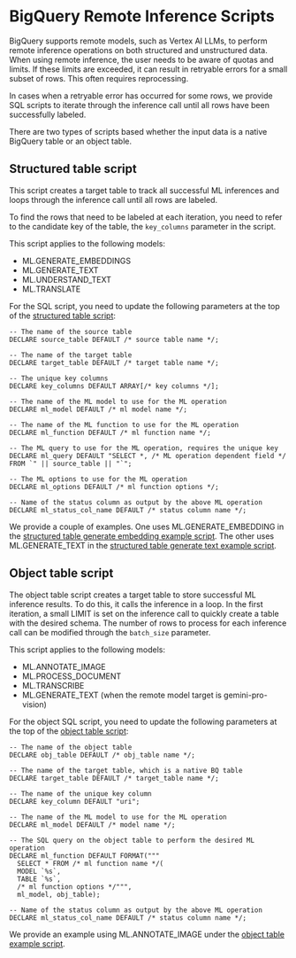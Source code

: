 # BigQuery Remote Inference Scripts

BigQuery supports remote models, such as Vertex AI LLMs, to perform remote inference operations on both structured and unstructured data. When using remote inference, the user needs to be aware of quotas and limits. If these limits are exceeded, it can result in retryable errors for a small subset of rows. This often requires reprocessing.

In cases when a retryable error has occurred for some rows, we provide SQL scripts to iterate through the inference call until all rows have been successfully labeled.

There are two types of scripts based whether the input data is a native BigQuery table or an object table.

## Structured table script

This script creates a target table to track all successful ML inferences and loops through the inference call until all rows are labeled.

To find the rows that need to be labeled at each iteration, you need to refer to the candidate key of the table, the `key_columns` parameter in the script.

This script applies to the following models:
- ML.GENERATE_EMBEDDINGS
- ML.GENERATE_TEXT
- ML.UNDERSTAND_TEXT
- ML.TRANSLATE

For the SQL script, you need to update the following parameters at the top of the [structured table script](structured_table_inference_loop_generic.sql):

```
-- The name of the source table
DECLARE source_table DEFAULT /* source table name */;

-- The name of the target table
DECLARE target_table DEFAULT /* target table name */;

-- The unique key columns
DECLARE key_columns DEFAULT ARRAY[/* key columns */];

-- The name of the ML model to use for the ML operation
DECLARE ml_model DEFAULT /* ml model name */;

-- The name of the ML function to use for the ML operation
DECLARE ml_function DEFAULT /* ml function name */;

-- The ML query to use for the ML operation, requires the unique key
DECLARE ml_query DEFAULT "SELECT *, /* ML operation dependent field */ FROM `" || source_table || "`";

-- The ML options to use for the ML operation
DECLARE ml_options DEFAULT /* ml function options */;

-- Name of the status column as output by the above ML operation
DECLARE ml_status_col_name DEFAULT /* status column name */;
```

We provide a couple of examples. One uses ML.GENERATE_EMBEDDING in the [structured table generate embedding example script]( structured_table_script_inference_loop_generate_embedding_example.sql). The other uses ML.GENERATE_TEXT in the [structured table generate text example script]( structured_table_script_inference_loop_generate_text_example.sql).

## Object table script
The object table script creates a target table to store successful ML inference results. To do this, it calls the inference in a loop. In the first iteration, a small LIMIT is set on the inference call to quickly create a table with the desired schema. The number of rows to process for each inference call can be modified through the `batch_size` parameter.

This script applies to the following models:
- ML.ANNOTATE_IMAGE
- ML.PROCESS_DOCUMENT
- ML.TRANSCRIBE
- ML.GENERATE_TEXT (when the remote model target is gemini-pro-vision)

For the object SQL script, you need to update the following parameters at the top of the [object table script](object_table_inference_loop_generic.sql):

```
-- The name of the object table
DECLARE obj_table DEFAULT /* obj_table name */;

-- The name of the target table, which is a native BQ table
DECLARE target_table DEFAULT /* target_table name */;

-- The name of the unique key column
DECLARE key_column DEFAULT "uri";

-- The name of the ML model to use for the ML operation
DECLARE ml_model DEFAULT /* model name */;

-- The SQL query on the object table to perform the desired ML operation
DECLARE ml_function DEFAULT FORMAT("""
  SELECT * FROM /* ml function name */(
  MODEL `%s`,
  TABLE `%s`,
  /* ml function options */""",
  ml_model, obj_table);

-- Name of the status column as output by the above ML operation
DECLARE ml_status_col_name DEFAULT /* status column name */;
```

We provide an example using ML.ANNOTATE_IMAGE under the [object table example script](object_table_script_inference_loop_example.sql).